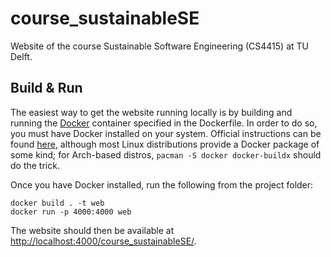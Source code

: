 # course_sustainableSE
Website of the course Sustainable Software Engineering (CS4415) at TU Delft.

## Build & Run

The easiest way to get the website running locally is by building and running
the [Docker](https://docs.docker.com/get-started/) container specified in the
Dockerfile. In order to do so, you must have Docker installed on your
system. Official instructions can be found
[here](https://docs.docker.com/get-docker/), although most Linux distributions
provide a Docker package of some kind; for Arch-based distros, `pacman -S
docker docker-buildx` should do the trick.

Once you have Docker installed, run the following from the project folder:

```
docker build . -t web
docker run -p 4000:4000 web
```

The website should then be available at <http://localhost:4000/course_sustainableSE/>.
